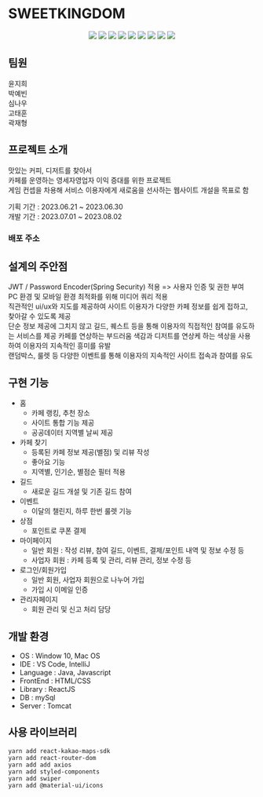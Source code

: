 # SWEETKINGDOM
<div align="center">
	<img src="https://img.shields.io/badge/Java-007396?style=flat&logo=Java&logoColor=white" />
  <img src="https://img.shields.io/badge/Spring Boot-6DB33F?style=flat&logo=Java&logoColor=white" />
  <img src="https://img.shields.io/badge/Javascript-F7DF1E?style=flat&logo=Java&logoColor=white" />
  <img src="https://img.shields.io/badge/React-61DAFB?style=flat&logo=Java&logoColor=white" />
	<img src="https://img.shields.io/badge/React Native-09D3AC?style=flat&logo=HTML5&logoColor=white" />
	<img src="https://img.shields.io/badge/HTML5-E34F26?style=flat&logo=CSS3&logoColor=white" />
  <img src="https://img.shields.io/badge/Sass-CC6699?style=flat&logo=CSS3&logoColor=white" />
  <img src="https://img.shields.io/badge/MySQL-4479A1?style=flat&logo=CSS3&logoColor=white" />
  <img src="https://img.shields.io/badge/Firebase-FFCA28?style=flat&logo=CSS3&logoColor=white" />
</div>

## 팀원
윤지희  
박예빈  
심나우  
고태훈  
곽재형

## 프로젝트 소개
맛있는 커피, 디저트를 찾아서  
카페를 운영하는 영세자영업자 이익 증대를 위한 프로젝트  
게임 컨셉을 차용해 서비스 이용자에게 새로움을 선사하는 웹사이트 개설을 목표로 함  

기획 기간 : 2023.06.21 ~ 2023.06.30  
개발 기간 : 2023.07.01 ~ 2023.08.02

### 배포 주소


## 설계의 주안점
JWT / Password Encoder(Spring Security) 적용 => 사용자 인증 및 권한 부여  
PC 환경 및 모바일 환경 최적화를 위해 미디어 쿼리 적용  
직관적인 ui/ux와 지도를 제공하여 사이트 이용자가 다양한 카페 정보를 쉽게 접하고, 찾아갈 수 있도록 제공  
단순 정보 제공에 그치지 않고 길드, 퀘스트 등을 통해 이용자의 직접적인 참여를 유도하는 서비스를 제공 
카페를 연상하는 부드러움 색감과 디저트를 연상케 하는 색상을 사용하여 이용자의 지속적인 흥미를 유발  
랜덤박스, 룰렛 등 다양한 이벤트를 통해 이용자의 지속적인 사이트 접속과 참여를 유도  

## 구현 기능
* 홈
  * 카페 랭킹, 추천 장소
  * 사이트 통합 기능 제공
  * 공공데이터 지역별 날씨 제공
* 카페 찾기
  * 등록된 카페 정보 제공(별점) 및 리뷰 작성
  * 좋아요 기능
  * 지역별, 인기순, 별점순 필터 적용 
* 길드
  * 새로운 길드 개설 및 기존 길드 참여
* 이벤트
  * 이달의 챌린지, 하루 한번 룰렛 기능 
* 상점
  * 포인트로 쿠폰 결제 
* 마이페이지
  * 일반 회원 : 작성 리뷰, 참여 길드, 이벤트, 결제/포인트 내역 및 정보 수정 등
  * 사업자 회원 : 카페 등록 및 관리, 리뷰 관리, 정보 수정 등
* 로그인/회원가입
  * 일반 회원, 사업자 회원으로 나누어 가입
  * 가입 시 이메일 인증
* 관리자페이지
  * 회원 관리 및 신고 처리 담당 

## 개발 환경
* OS : Window 10, Mac OS
* IDE : VS Code, IntelliJ
* Language : Java, Javascript
* FrontEnd : HTML/CSS
* Library : ReactJS
* DB : mySql
* Server : Tomcat


## 사용 라이브러리
```
yarn add react-kakao-maps-sdk
yarn add react-router-dom
yarn add add axios
yarn add styled-components
yarn add swiper
yarn add @material-ui/icons
```
